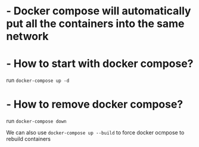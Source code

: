 # - Docker compose will automatically put all the containers into the same network

# - How to start with docker compose?

run `docker-compose up -d`

# - How to remove docker compose?

run `docker-compose down`

We can also use `docker-compose up --build` to force docker ocmpose to rebuild containers
